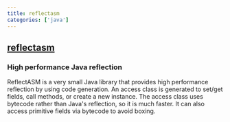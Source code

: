 ```yaml
---
title: reflectasm
categories: ['java']
---
```

## [reflectasm](https://github.com/EsotericSoftware/reflectasm)

### High performance Java reflection


ReflectASM is a very small Java library that provides high performance reflection by using code generation. An access class is generated to set/get fields, call methods, or create a new instance. The access class uses bytecode rather than Java's reflection, so it is much faster. It can also access primitive fields via bytecode to avoid boxing.
